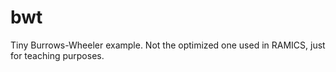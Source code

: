# bwt
Tiny Burrows-Wheeler example.  Not the optimized one used in RAMICS, just for teaching purposes.
